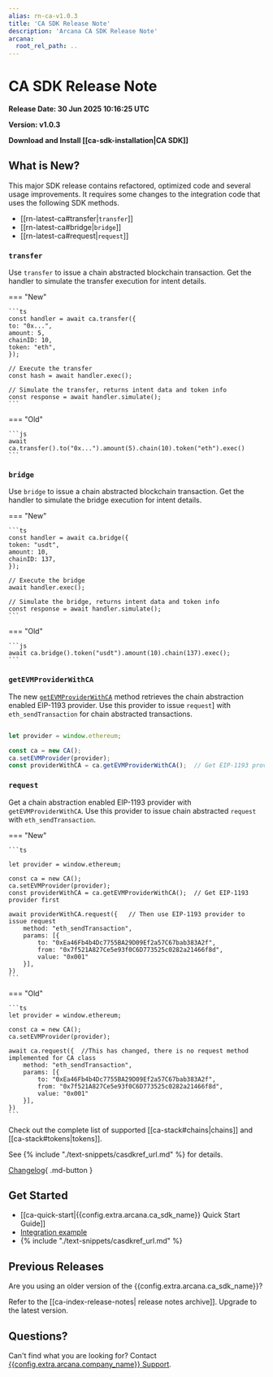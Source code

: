```yaml
---
alias: rn-ca-v1.0.3
title: 'CA SDK Release Note'
description: 'Arcana CA SDK Release Note'
arcana:
  root_rel_path: ..
---
```


# CA SDK Release Note

**Release Date: 30 Jun 2025 10:16:25 UTC**  

**Version: v1.0.3**

**Download and Install [[ca-sdk-installation|CA SDK]]**

## What is New?
 
This major SDK release contains refactored, optimized code and several usage improvements. It requires some changes to the  integration code that uses the following SDK methods. 

* [[rn-latest-ca#transfer|`transfer`]]
* [[rn-latest-ca#bridge|`bridge`]]
* [[rn-latest-ca#request|`request`]]

### `transfer`

Use `transfer` to issue a chain abstracted blockchain transaction. 
Get the handler to simulate the transfer execution for intent details.

=== "New"

    ```ts
    const handler = await ca.transfer({
    to: "0x...",
    amount: 5,
    chainID: 10,
    token: "eth",
    });

    // Execute the transfer
    const hash = await handler.exec();

    // Simulate the transfer, returns intent data and token info
    const response = await handler.simulate();
    ```

=== "Old"

    ```js
    await ca.transfer().to("0x...").amount(5).chain(10).token("eth").exec()
    ```

### `bridge`

Use `bridge` to issue a chain abstracted blockchain transaction.
Get the handler to simulate the bridge execution for intent details.

=== "New"

    ```ts
    const handler = await ca.bridge({
    token: "usdt",
    amount: 10,
    chainID: 137,
    });

    // Execute the bridge
    await handler.exec();

    // Simulate the bridge, returns intent data and token info
    const response = await handler.simulate();
    ```

=== "Old"

    ```js
    await ca.bridge().token("usdt").amount(10).chain(137).exec();
    ```

### `getEVMProviderWithCA`

The new [`getEVMProviderWithCA`](https://ca-sdk-ref-guide.netlify.app/#quick-start) method 
retrieves the chain abstraction enabled EIP-1193 provider. Use this provider to
issue `request`] with `eth_sendTransaction` for chain abstracted transactions.

```ts

let provider = window.ethereum;

const ca = new CA();
ca.setEVMProvider(provider);
const providerWithCA = ca.getEVMProviderWithCA();  // Get EIP-1193 provider first
```

### `request`

Get a chain abstraction enabled EIP-1193 provider with `getEVMProviderWithCA`.
Use this provider to issue chain abstracted `request` with `eth_sendTransaction`. 

=== "New"

    ```ts

    let provider = window.ethereum;

    const ca = new CA();
    ca.setEVMProvider(provider);
    const providerWithCA = ca.getEVMProviderWithCA();  // Get EIP-1193 provider first

    await providerWithCA.request({   // Then use EIP-1193 provider to issue request
        method: "eth_sendTransaction",
        params: [{
            to: "0xEa46Fb4b4Dc7755BA29D09Ef2a57C67bab383A2f", 
            from: "0x7f521A827Ce5e93f0C6D773525c0282a21466f8d",
            value: "0x001"
        }],
    })
    ```

=== "Old"

    ```ts
    let provider = window.ethereum;

    const ca = new CA();
    ca.setEVMProvider(provider);

    await ca.request({  //This has changed, there is no request method implemented for CA class
        method: "eth_sendTransaction",
        params: [{
            to: "0xEa46Fb4b4Dc7755BA29D09Ef2a57C67bab383A2f", 
            from: "0x7f521A827Ce5e93f0C6D773525c0282a21466f8d",
            value: "0x001"
        }],
    })
    ```

Check out the complete list of supported [[ca-stack#chains|chains]] and [[ca-stack#tokens|tokens]].

See {% include "./text-snippets/casdkref_url.md" %} for details.

[Changelog](https://github.com/arcana-network/ca-sdk/releases/latest){ .md-button } 

## Get Started

* [[ca-quick-start|{{config.extra.arcana.ca_sdk_name}} Quick Start Guide]]
* [Integration example](https://github.com/arcana-network/ca-sdk/tree/main/example)
* {% include "./text-snippets/casdkref_url.md" %}

## Previous Releases

Are you using an older version of the {{config.extra.arcana.ca_sdk_name}}?

Refer to the [[ca-index-release-notes| release notes archive]]. Upgrade to the latest version.

## Questions? 

Can't find what you are looking for? Contact [{{config.extra.arcana.company_name}} Support]({{page.meta.arcana.root_rel_path}}/support/index.md).
